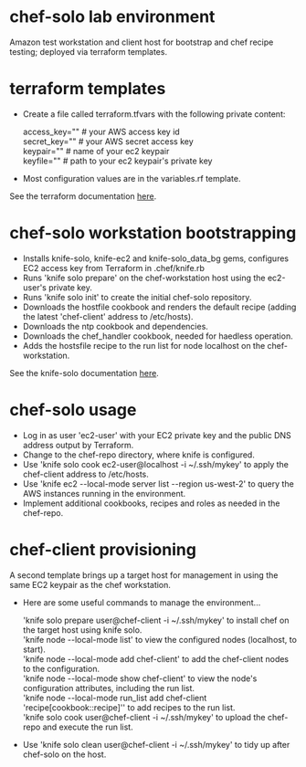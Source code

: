 # chef-solo lab environment 
Amazon test workstation and client host for bootstrap and chef recipe testing; deployed via terraform templates.

# terraform templates
- Create a file called terraform.tfvars with the following private content:

  access_key="" # your AWS access key id <br />
  secret_key="" # your AWS secret access key <br />
  keypair="" # name of your ec2 keypair <br />
  keyfile="" # path to your ec2 keypair's  private key

- Most configuration values are in the variables.rf template.

See the terraform documentation [here](https://www.terraform.io/docs/).

# chef-solo workstation bootstrapping
- Installs knife-solo, knife-ec2 and knife-solo_data_bg gems, configures EC2 access key from Terraform in .chef/knife.rb
- Runs 'knife solo prepare' on the chef-workstation host using the ec2-user's private key.
- Runs 'knife solo init' to create the initial chef-solo repository.
- Downloads the hostfile cookbook and renders the default recipe (adding the latest 'chef-client' address to /etc/hosts).
- Downloads the ntp cookbook and dependencies.
- Downloads the chef_handler cookbook, needed for haedless operation.
- Adds the hostsfile recipe to the run list for node localhost on the chef-workstation. 

See the knife-solo documentation [here](http://matschaffer.github.io/knife-solo/).

# chef-solo usage
- Log in as user 'ec2-user' with your EC2 private key and the public DNS address output by Terraform.
- Change to the chef-repo directory, where knife is configured.
- Use 'knife solo cook ec2-user@localhost -i ~/.ssh/mykey' to apply the chef-client address to /etc/hosts.
- Use 'knife ec2 --local-mode server list --region us-west-2' to query the AWS instances running in the environment.
- Implement additional cookbooks, recipes and roles as needed in the chef-repo.

# chef-client provisioning
A second template brings up a target host for management in using the same EC2 keypair as the chef workstation.
- Here are some useful commands to manage the environment...

  'knife solo prepare user@chef-client -i ~/.ssh/mykey' to install chef on the target host using knife solo. <br />
  'knife node --local-mode list' to view the configured nodes (localhost, to start). <br />
  'knife node --local-mode add chef-client' to add the chef-client nodes to the configuration. <br />
  'knife node --local-mode show chef-client' to view the node's configuration attributes, including the run list. <br />
  'knife node --local-mode run_list add chef-client 'recipe[cookbook::recipe]'' to add recipes to the run list. <br />
  'knife solo cook user@chef-client -i ~/.ssh/mykey' to upload the chef-repo and execute the run list. <br />

- Use 'knife solo clean user@chef-client -i ~/.ssh/mykey' to tidy up after chef-solo on the host.
